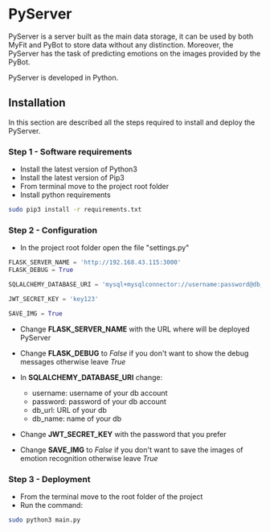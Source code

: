 # PyServer

PyServer is a server built as the main data storage, it can be used by both MyFit and PyBot to store data without any distinction. Moreover, the PyServer has the task of predicting emotions on the images provided by the PyBot.

PyServer is developed in Python.

## Installation

In this section are described all the steps required to install and deploy the PyServer.

### Step 1 - Software requirements

- Install the latest version of Python3
- Install the latest version of Pip3
- From terminal move to the project root folder
- Install python requirements

```bash
sudo pip3 install -r requirements.txt
```

### Step 2 - Configuration

- In the project root folder open the file "settings.py"

```python
FLASK_SERVER_NAME = 'http://192.168.43.115:3000'
FLASK_DEBUG = True

SQLALCHEMY_DATABASE_URI = 'mysql+mysqlconnector://username:password@db_url/db_name'

JWT_SECRET_KEY = 'key123'

SAVE_IMG = True
```

- Change **FLASK\_SERVER\_NAME** with the URL where will be deployed PyServer
- Change **FLASK\_DEBUG** to *False* if you don't want to show the debug messages otherwise leave *True*
- In **SQLALCHEMY\_DATABASE\_URI** change:
  - username: username of your db account
  - password: password of your db account
  - db\_url: URL of your db
  - db\_name: name of your db

- Change **JWT\_SECRET\_KEY** with the password that you prefer
- Change **SAVE\_IMG** to *False* if you don't want to save the images of emotion recognition otherwise leave *True*

### Step 3 - Deployment

- From the terminal move to the root folder of the project
- Run the command:

```bash
sudo python3 main.py
```

